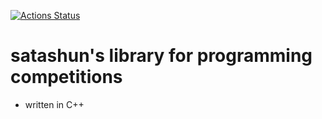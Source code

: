 [![Actions Status](https://github.com/satashun/algorithm/workflows/verify/badge.svg)](https://github.com/satashun/algorithm/actions) 

# satashun's library for programming competitions

- written in C++

